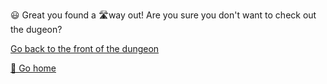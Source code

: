 😃 Great you found a 🛣way out!
Are you sure you don't want to check out the dugeon?

[Go back to the front of the dungeon](../begin-journey.md)

[🏡 Go home](1-1A.md)
